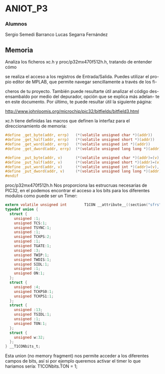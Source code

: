 # ANIOT_P3 

### Alumnos

Sergio Semedi Barranco 
Lucas Segarra Fernández


## Memoria


Analiza los ficheros xc.h y proc/p32mx470f512h.h, tratando de entender cómo

se realiza el acceso a los registros de Entrada/Salida. Puedes utilizar el pro-
pio editor de MPLAB, que permite navegar sencillamente a través de los fi-

cheros de tu proyecto. También puede resultarte útil analizar el código des-
ensambaldo por medio del depurador, opción que se explica más adelan-
te en este documento. Por último, te puede resultar útil la siguiente página:

http://www.johnloomis.org/microchip/pic32/bitfields/bitfield3.html

xc.h tiene definidas las macros que definen la interfaz para el direccionamiento de memoria:

```c
#define _get_byte(addr, errp)   (*(volatile unsigned char *)(addr))
#define _get_half(addr, errp)   (*(volatile unsigned short *)(addr))
#define _get_word(addr, errp)   (*(volatile unsigned int *)(addr))
#define _get_dword(addr, errp)  (*(volatile unsigned long long *)(addr))

#define _put_byte(addr, v)      (*(volatile unsigned char *)(addr)=(v), 0)
#define _put_half(addr, v)      (*(volatile unsigned short *)(addr)=(v), 0)
#define _put_word(addr, v)      (*(volatile unsigned int *)(addr)=(v), 0)
#define _put_dword(addr, v)     (*(volatile unsigned long long *)(addr)=(v), 0)
#endif
```
proc/p32mx470f512h.h Nos proporciona las estrucruas necesarias de PIC32, en el podemos encontrar el acceso a los bits para los diferentes modulos como puede ser un Timer:


```c
extern volatile unsigned int        T1CON __attribute__((section("sfrs")));
typedef union {
  struct {
    unsigned :1;
    unsigned TCS:1;
    unsigned TSYNC:1;
    unsigned :1;
    unsigned TCKPS:2;
    unsigned :1;
    unsigned TGATE:1;
    unsigned :3;
    unsigned TWIP:1;
    unsigned TWDIS:1;
    unsigned SIDL:1;
    unsigned :1;
    unsigned ON:1;
  };
  struct {
    unsigned :4;
    unsigned TCKPS0:1;
    unsigned TCKPS1:1;
  };
  struct {
    unsigned :13;
    unsigned TSIDL:1;
    unsigned :1;
    unsigned TON:1;
  };
  struct {
    unsigned w:32;
  };
} __T1CONbits_t;
```

Esta union (no memory fragment) nos permite acceder a los diferentes campos de bits, así si por ejemplo queremos activar el timer lo que hariamos sería:
      T1CONbits.TON = 1;
    




